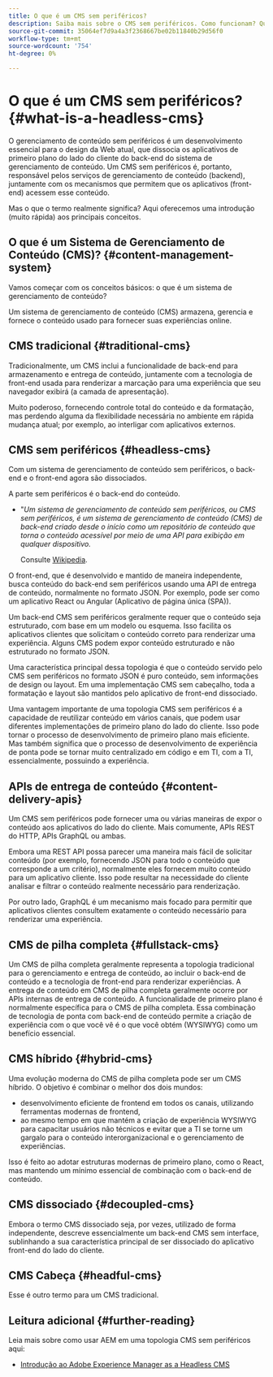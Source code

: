 ```yaml
---
title: O que é um CMS sem periféricos?
description: Saiba mais sobre o CMS sem periféricos. Como funcionam? Quais são as alternativas e as diferenças? Por que você deseja usar um CMS sem cabeçalho?
source-git-commit: 35064ef7d9a4a3f2368667be02b11840b29d56f0
workflow-type: tm+mt
source-wordcount: '754'
ht-degree: 0%

---
```



# O que é um CMS sem periféricos? {#what-is-a-headless-cms}

O gerenciamento de conteúdo sem periféricos é um desenvolvimento essencial para o design da Web atual, que dissocia os aplicativos de primeiro plano do lado do cliente do back-end do sistema de gerenciamento de conteúdo. Um CMS sem periféricos é, portanto, responsável pelos serviços de gerenciamento de conteúdo (backend), juntamente com os mecanismos que permitem que os aplicativos (front-end) acessem esse conteúdo.

Mas o que o termo realmente significa? Aqui oferecemos uma introdução (muito rápida) aos principais conceitos.

## O que é um Sistema de Gerenciamento de Conteúdo (CMS)? {#content-management-system}

Vamos começar com os conceitos básicos: o que é um sistema de gerenciamento de conteúdo?

Um sistema de gerenciamento de conteúdo (CMS) armazena, gerencia e fornece o conteúdo usado para fornecer suas experiências online.

## CMS tradicional {#traditional-cms}

Tradicionalmente, um CMS inclui a funcionalidade de back-end para armazenamento e entrega de conteúdo, juntamente com a tecnologia de front-end usada para renderizar a marcação para uma experiência que seu navegador exibirá (a camada de apresentação).

Muito poderoso, fornecendo controle total do conteúdo e da formatação, mas perdendo alguma da flexibilidade necessária no ambiente em rápida mudança atual; por exemplo, ao interligar com aplicativos externos.

## CMS sem periféricos {#headless-cms}

Com um sistema de gerenciamento de conteúdo sem periféricos, o back-end e o front-end agora são dissociados.

A parte sem periféricos é o back-end do conteúdo.

* &quot;*Um sistema de gerenciamento de conteúdo sem periféricos, ou CMS sem periféricos, é um sistema de gerenciamento de conteúdo (CMS) de back-end criado desde o início como um repositório de conteúdo que torna o conteúdo acessível por meio de uma API para exibição em qualquer dispositivo.*

   Consulte [Wikipedia](https://en.wikipedia.org/wiki/Headless_content_management_system).

O front-end, que é desenvolvido e mantido de maneira independente, busca conteúdo do back-end sem periféricos usando uma API de entrega de conteúdo, normalmente no formato JSON. Por exemplo, pode ser como um aplicativo React ou Angular (Aplicativo de página única (SPA)).

Um back-end CMS sem periféricos geralmente requer que o conteúdo seja estruturado, com base em um modelo ou esquema. Isso facilita os aplicativos clientes que solicitam o conteúdo correto para renderizar uma experiência. Alguns CMS podem expor conteúdo estruturado e não estruturado no formato JSON.

Uma característica principal dessa topologia é que o conteúdo servido pelo CMS sem periféricos no formato JSON é puro conteúdo, sem informações de design ou layout. Em uma implementação CMS sem cabeçalho, toda a formatação e layout são mantidos pelo aplicativo de front-end dissociado.

Uma vantagem importante de uma topologia CMS sem periféricos é a capacidade de reutilizar conteúdo em vários canais, que podem usar diferentes implementações de primeiro plano do lado do cliente. Isso pode tornar o processo de desenvolvimento de primeiro plano mais eficiente. Mas também significa que o processo de desenvolvimento de experiência de ponta pode se tornar muito centralizado em código e em TI, com a TI, essencialmente, possuindo a experiência.

## APIs de entrega de conteúdo {#content-delivery-apis}

Um CMS sem periféricos pode fornecer uma ou várias maneiras de expor o conteúdo aos aplicativos do lado do cliente. Mais comumente, APIs REST do HTTP, APIs GraphQL ou ambas.

Embora uma REST API possa parecer uma maneira mais fácil de solicitar conteúdo (por exemplo, fornecendo JSON para todo o conteúdo que corresponde a um critério), normalmente eles fornecem muito conteúdo para um aplicativo cliente. Isso pode resultar na necessidade do cliente analisar e filtrar o conteúdo realmente necessário para renderização.

Por outro lado, GraphQL é um mecanismo mais focado para permitir que aplicativos clientes consultem exatamente o conteúdo necessário para renderizar uma experiência.

## CMS de pilha completa {#fullstack-cms}

Um CMS de pilha completa geralmente representa a topologia tradicional para o gerenciamento e entrega de conteúdo, ao incluir o back-end de conteúdo e a tecnologia de front-end para renderizar experiências. A entrega de conteúdo em CMS de pilha completa geralmente ocorre por APIs internas de entrega de conteúdo. A funcionalidade de primeiro plano é normalmente específica para o CMS de pilha completa. Essa combinação de tecnologia de ponta com back-end de conteúdo permite a criação de experiência com o que você vê é o que você obtém (WYSIWYG) como um benefício essencial.

## CMS híbrido {#hybrid-cms}

Uma evolução moderna do CMS de pilha completa pode ser um CMS híbrido. O objetivo é combinar o melhor dos dois mundos:

* desenvolvimento eficiente de frontend em todos os canais, utilizando ferramentas modernas de frontend,
* ao mesmo tempo em que mantém a criação de experiência WYSIWYG para capacitar usuários não técnicos e evitar que a TI se torne um gargalo para o conteúdo interorganizacional e o gerenciamento de experiências.

Isso é feito ao adotar estruturas modernas de primeiro plano, como o React, mas mantendo um mínimo essencial de combinação com o back-end de conteúdo.

## CMS dissociado {#decoupled-cms}

Embora o termo CMS dissociado seja, por vezes, utilizado de forma independente, descreve essencialmente um back-end CMS sem interface, sublinhando a sua característica principal de ser dissociado do aplicativo front-end do lado do cliente.

## CMS Cabeça {#headful-cms}

Esse é outro termo para um CMS tradicional.

## Leitura adicional {#further-reading}

Leia mais sobre como usar AEM em uma topologia CMS sem periféricos aqui:

* [Introdução ao Adobe Experience Manager as a Headless CMS](/help/headless/introduction.md)

